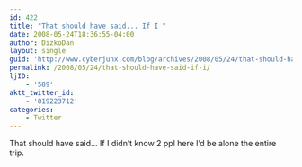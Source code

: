 ```yaml
---
id: 422
title: "That should have said... If I "
date: 2008-05-24T18:36:55-04:00
author: DizkoDan
layout: single
guid: 'http://www.cyberjunx.com/blog/archives/2008/05/24/that-should-have-said-if-i/'
permalink: /2008/05/24/that-should-have-said-if-i/
ljID:
    - '589'
aktt_twitter_id:
    - '819223712'
categories:
    - Twitter
---
```


That should have said… If I didn’t know 2 ppl here I’d be alone the entire trip.